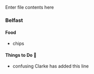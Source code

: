 Enter file contents here
### Belfast

#### Food
 - chips

#### Things to Do :eyes:
 - confusing
Clarke has added this line
